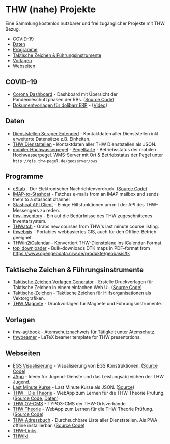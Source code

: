 # THW (nahe) Projekte

Eine Sammlung kostenlos nutzbarer und frei zugänglicher Projekte mit THW Bezug.

* [COVID-19](#covid-19)
* [Daten](#daten)
* [Programme](#programme)
* [Taktische Zeichen & Führungsinstrumente](#taktische-zeichen-&-führungsinstrumente)
* [Vorlagen](#vorlagen)
* [Webseiten](#webseiten)

## COVID-19
* [Corona Dashboard](https://corona.thw-bornheim.de/) - Dashboard mit Übersicht der Pandemieschutzphasen der RBs. ([Source Code](https://gitlab.com/bigo8525/thw-corona-dashboard))
* [Dokumentvorlagen für dolibarr ERP](https://git.blubbfish.net/Php/dolibarr) - ([Video](https://media.ccc.de/v/froscon2020-2582-open_source_im_katastrophenschutz))

## Daten
* [Dienststellen Scraper Extended](https://gitlab.com/Manuel_Raven/dienststellen-scraper-extended) - Kontaktdaten aller Dienststellen inkl. erweiterte Datensätze z.B. Einheiten.
* [THW Dienststellen](https://git.ovcms.thw.de/git-api-aggregation/thw-dienststellen) - Kontaktdaten aller THW Dienststellen als JSON.
* [mobiler Hochwasserpegel](https://thwiki.org/t=Mobiler_Hochwasserpegel) - [Pegelkarte](http://thw-pegel.de/pegelkarte.php) - Betriebsstatus der mobilen Hochwasserpegel. WMS-Server mit Ort & Betriebstatus der Pegel unter `http://gis.thw-pegel.de/geoserver/ows`

## Programme
* [eStab](https://www.estab.de/) - Der Elektronischer Nachrichtenvordruck. ([Source Code](https://sourceforge.net/projects/estab/))
* [IMAP-to-Stashcat](https://gitlab.com/C0FFEEC0FFEE/imap-to-stashcat) - Fetches e-mails from an IMAP mailbox and sends them to a stashcat channel
* [Stashcat API Client](https://gitlab.com/aeberhardt/stashcat-api-client) - Einige Hilfsfunktionen um mit der API des THW-Messengers zu reden.
* [thw-inventory](https://github.com/mziech/thw-inventory) - Ein auf die Bedürfnisse des THW zugeschnittenes Inventarsystem.
* [THWatch](https://github.com/farhaven/THWatch) - Grabs new courses from THW's last minute course listing.
* [thwebgis](https://gitlab.meier-tkn.de/thw/webgis/thwebgis) - Portables webbasiertes GIS, auch für den Offline-Betrieb geeignet.
* [THWin2iCalendar](https://github.com/real-or-random/thwin2icalendar) - Konvertiert THW-Dienstpläne ins iCalendar-Format.
* [top_downloader](https://github.com/dmth/top_downloader) - Bulk-downloads DTK maps in PDF-format from https://www.opengeodata.nrw.de/produkte/geobasis/tk

## Taktische Zeichen & Führungsinstrumente
* [Taktische Zeichen Vorlagen Generator](https://taktische-zeichen.org/) - Erstelle Druckvorlagen für Taktische Zeichen in einem einfachen Web UI. ([Source Code](https://gitlab.com/tristanlins/taktische-zeichen-vorlagen-generator))
* [Taktische-Zeichen](https://github.com/jonas-koeritz/Taktische-Zeichen) - Taktische Zeichen für Hilfsorganisationen als Vektorgrafiken.
* [THW Magnete](https://thw-magnete.de/) - Druckvorlagen für Magnete und Führungsinstrumente.

## Vorlagen
* [thw-agtbook](https://github.com/rwolke/thw-agtbook) - Atemschutznachweis für Tätigkeit unter Atemschutz.
* [thwbeamer](https://github.com/azhural/thwbeamer) - LaTeX beamer template for THW presentations.

## Webseiten
* [EGS Visualisierung](https://rwolke.github.io/thw-egs/) - Visualisierung von EGS Konstruktionen. ([Source Code](https://github.com/rwolke/thw-egs))
* [JApp](https://japp.thw-jugend.de) - Ideen für Jugend-Dienste und das Leistungsabzeichen der THW Jugend.
* [Last Minute Kurse](https://noordsestern.gitlab.io/thw-kurse/last_minute.json) - Last Minute Kurse als JSON. ([Source](https://gitlab.com/noordsestern/thw-kurse))
* [THW - Die Theorie](https://thw-theorie.de/) - WebApp zum Lernen für die THW-Theorie Prüfung. ([Source Code](https://gitlab.kb-dev.net/thw-theorie/thw-theorie-web), [Daten](https://gitlab.kb-dev.net/thw-theorie/thw-theorie-database))
* [THW OV-CMS](https://doku.ov-cms.thw.de) - TYPO3-CMS der THW-Ortsverbände
* [THW Theorie](http://rwolke.github.io/thw-theorie/) - WebApp zum Lernen für die THW-Theorie Prüfung. ([Source Code](https://github.com/rwolke/thw-theorie))
* [THW-Adressbuch](https://thw-adressbuch.meldestein.de) - Durchsuchbare Liste aller Dienststellen. Als PWA offline installierbar. ([Source Code](https://gitlab.com/Manuel_Raven/thw-adressbuch))
* [THW-Links](https://github.com/hdrees/THW-Links)
* [THWiki](https://thwiki.org)

